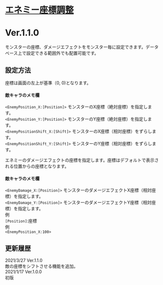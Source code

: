 # [エネミー座標調整](https://raw.githubusercontent.com/nuun888/MZ/master/NUUN_NUUN_EnemyPosition.js)
# Ver.1.1.0

モンスターの座標、ダメージエフェクトをモンスター毎に設定できます。データベース上で設定できる範囲外でも配置可能です。  

## 設定方法
座標は画面の左上が基準（0, 0)となります。    

#### 敵キャラのメモ欄
`<EnemyPosition_X:[Position]>` モンスターのX座標（絶対座標）を指定します。  
`<EnemyPosition_Y:[Position]>` モンスターのY座標（絶対座標）を指定します。  
`<EnemyPositionShift_X:[Shift]>` モンスターのX座標（相対座標）をずらします。  
`<EnemyPositionShift_Y:[Shift]>` モンスターのY座標（相対座標）をずらします。  

エネミーのダメージエフェクトの座標を指定します。座標はデフォルトで表示される位置からの座標となります。  
#### 敵キャラのメモ欄
`<EnemyDamage_X:[Position]>` モンスターのダメージエフェクトX座標（相対座標）を指定します。  
`<EnemyDamage_Y:[Position]>` モンスターのダメージエフェクトY座標（相対座標）を指定します。  
例  
`[Position]`:座標  
例  
`<EnemyPosition_X:100>`  

## 更新履歴
2021/3/27 Ver.1.1.0  
敵の座標をシフトさせる機能を追加。  
2021/1/17 Ver.1.0.0  
初版  
